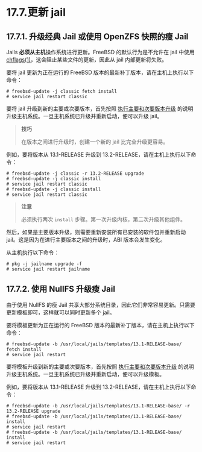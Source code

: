 # 17.7.更新 jail

## 17.7.1. 升级经典 Jail 或使用 OpenZFS 快照的瘦 Jail

Jails **必须从主机**操作系统进行更新。FreeBSD 的默认行为是不允许在 jail 中使用 [chflags(1)](https://man.freebsd.org/cgi/man.cgi?query=chflags&sektion=1&format=html)，这会阻止某些文件的更新，因此从 jail 内部更新将失败。

要将 jail 更新为正在运行的 FreeBSD 版本的最新补丁版本，请在主机上执行以下命令：

```
# freebsd-update -j classic fetch install
# service jail restart classic
```

要将 jail 升级到新的主要或次要版本，首先按照 [执行主要和次要版本升级](https://docs.freebsd.org/en/books/handbook/cutting-edge/#freebsdupdate-upgrade) 的说明升级主机系统。一旦主机系统已升级并重新启动，便可以升级 jail。

>**技巧**
>
>在版本之间进行升级时，创建一个新的 jail 比完全升级更容易。

例如，要将版本从 13.1-RELEASE 升级到 13.2-RELEASE，请在主机上执行以下命令：

```
# freebsd-update -j classic -r 13.2-RELEASE upgrade
# freebsd-update -j classic install
# service jail restart classic
# freebsd-update -j classic install
# service jail restart classic
```

>**注意**
>
>必须执行两次 `install` 步骤。第一次升级内核，第二次升级其他组件。

然后，如果是主要版本升级，则需要重新安装所有已安装的软件包并重新启动 jail。这是因为在进行主要版本之间的升级时，ABI 版本会发生变化。

从主机执行以下命令：

```
# pkg -j jailname upgrade -f
# service jail restart jailname
```

## 17.7.2. 使用 NullFS 升级瘦 Jail

由于使用 NullFS 的瘦 Jail 共享大部分系统目录，因此它们非常容易更新。只需要更新模板即可，这样就可以同时更新多个 jail。

要将模板更新为正在运行的 FreeBSD 版本的最新补丁版本，请在主机上执行以下命令：

```
# freebsd-update -b /usr/local/jails/templates/13.1-RELEASE-base/ fetch install
# service jail restart
```

要将模板升级到新的主要或次要版本，首先按照 [执行主要和次要版本升级](https://docs.freebsd.org/en/books/handbook/cutting-edge/#freebsdupdate-upgrade) 的说明升级主机系统。一旦主机系统已升级并重新启动，便可以升级模板。

例如，要将版本从 13.1-RELEASE 升级到 13.2-RELEASE，请在主机上执行以下命令：

```
# freebsd-update -b /usr/local/jails/templates/13.1-RELEASE-base/ -r 13.2-RELEASE upgrade
# freebsd-update -b /usr/local/jails/templates/13.1-RELEASE-base/ install
# service jail restart
# freebsd-update -b /usr/local/jails/templates/13.1-RELEASE-base/ install
# service jail restart
```
